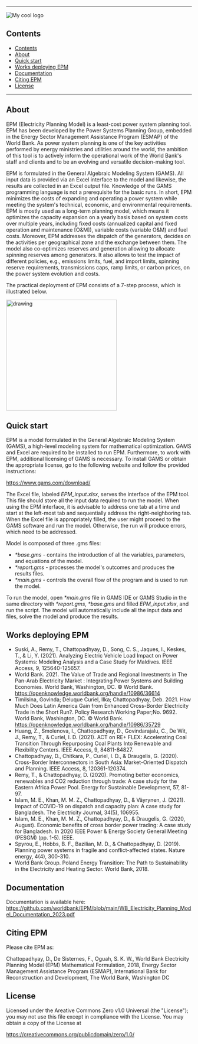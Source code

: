 
---
<img src="EPM_LOGO.png" alt="My cool logo"/>

## Contents

- [Contents](#contents)
- [About](#about)
- [Quick start](#quick-start)
- [Works deploying EPM](#works)
- [Documentation](#documentation)
- [Citing EPM](#citing-EPM)
- [License](#license)

---

## About

EPM (Electricity Planning Model) is a least-cost power system planning tool. EPM has been developed by the Power Systems Planning Group, embedded in the Energy Sector Management Assistance Program (ESMAP) of the World Bank. As power system planning is one of the key activities performed by energy ministries and utilities around the world, the ambition of this tool is to actively inform the operational work of the World Bank's staff and clients and to be an evolving and versatile decision-making tool. 

EPM is formulated in the General Algebraic Modeling System (GAMS). All input data is provided via an Excel interface to the model and likewise, the results are collected in an Excel output file. Knowledge of the GAMS programming language is not a prerequisite for the basic runs.
In short, EPM minimizes the costs of expanding and operating a power system while meeting the system's technical, economic, and environmental requirements. EPM is mostly used as a long-term planning model, which means it optimizes the capacity expansion on a yearly basis based on system costs over multiple years, including fixed costs (annualized capital and fixed operation and maintenance [O&M]), variable costs (variable O&M) and fuel costs. Moreover, EPM addresses the dispatch of the generators, decides on the activities per geographical zone and the exchange between them. The model also co-optimizes reserves and generation allowing to allocate spinning reserves among generators. It also allows to test the impact of different policies, e.g., emissions limits, fuel, and import limits, spinning reserve requirements, transmissions caps, ramp limits, or carbon prices, on the power system evolution and costs.

The practical deployment of EPM consists of a 7-step process, which is illustrated below.

<img src="https://i.postimg.cc/jdZH17w9/Screenshot-2022-01-14-102001.png" alt="drawing" width="300" align="center"/>

## Quick start
EPM is a model formulated in the General Algebraic Modeling System (GAMS), a high-level modeling system for mathematical optimization. GAMS and Excel are required to be installed to run EPM. Furthermore, to work with EPM, additional licensing of GAMS is necessary. To install GAMS or obtain the appropriate license, go to the following website and follow the provided instructions:

https://www.gams.com/download/

The Excel file, labeled *EPM_input.xlsx*, serves the interface of the EPM tool. This file should store all the input data required to run the model. When using the EPM interface, it is advisable to address one tab at a time and start at the left-most tab and sequentially address the right-neighboring tab. When the Excel file is appropriately filled, the user might proceed to the GAMS software and run the model. Otherwise, the run will produce errors, which need to be addressed.

Model is composed of three .gms files:
- _*base.gms_   - contains the introduction of all the variables, parameters, and equations of the model.
- _*report.gms_ - processes the model's outcomes and produces the results files.
- _*main.gms_   - controls the overall flow of the program and is used to run the model.

To run the model, open _*main.gms_ file in GAMS IDE or GAMS Studio in the same directory with _*report.gms_, _*base.gms_ and filled *EPM_input.xlsx*, and run the script. The model will automatically include all the input data and files, solve the model and produce the results.

## Works deploying EPM
- Suski, A., Remy, T., Chattopadhyay, D., Song, C. S., Jaques, I., Keskes, T., & Li, Y. (2021). Analyzing Electric Vehicle Load Impact on Power Systems: Modeling Analysis and a Case Study for Maldives. IEEE Access, 9, 125640-125657.
- World Bank. 2021. The Value of Trade and Regional Investments in The Pan-Arab Electricity Market : Integrating Power Systems and Building Economies. World Bank, Washington, DC. © World Bank. https://openknowledge.worldbank.org/handle/10986/36614
- Timilsina, Govinda; Deluque Curiel, Ilka; Chattopadhyay, Deb. 2021. How Much Does Latin America Gain from Enhanced Cross-Border Electricity Trade in the Short Run?. Policy Research Working Paper;No. 9692. World Bank, Washington, DC. © World Bank. https://openknowledge.worldbank.org/handle/10986/35729
- Huang, Z., Smolenova, I., Chattopadhyay, D., Govindarajalu, C., De Wit, J., Remy, T., & Curiel, I. D. (2021). ACT on RE+ FLEX: Accelerating Coal Transition Through Repurposing Coal Plants Into Renewable and Flexibility Centers. IEEE Access, 9, 84811-84827.
- Chattopadhyay, D., Chitkara, P., Curiel, I. D., & Draugelis, G. (2020). Cross-Border Interconnectors in South Asia: Market-Oriented Dispatch and Planning. IEEE Access, 8, 120361-120374.
- Remy, T., & Chattopadhyay, D. (2020). Promoting better economics, renewables and CO2 reduction through trade: A case study for the Eastern Africa Power Pool. Energy for Sustainable Development, 57, 81-97.
- Islam, M. E., Khan, M. M. Z., Chattopadhyay, D., & Väyrynen, J. (2021). Impact of COVID-19 on dispatch and capacity plan: A case study for Bangladesh. The Electricity Journal, 34(5), 106955.
- Islam, M. E., Khan, M. M. Z., Chattopadhyay, D., & Draugelis, G. (2020, August). Economic benefits of cross border power trading: A case study for Bangladesh. In 2020 IEEE Power & Energy Society General Meeting (PESGM) (pp. 1-5). IEEE.
- Spyrou, E., Hobbs, B. F., Bazilian, M. D., & Chattopadhyay, D. (2019). Planning power systems in fragile and conflict-affected states. Nature energy, 4(4), 300-310.
- World Bank Group. Poland Energy Transition: The Path to Sustainability in the Electricity and Heating Sector. World Bank, 2018.
## Documentation

Documentation is available here: https://github.com/worldbank/EPM/blob/main/WB_Electricity_Planning_Model_Documentation_2023.pdf


## Citing EPM

Please cite EPM as:

Chattopadhyay, D., De Sisternes, F., Oguah, S. K. W., World Bank Electricity Planning Model (EPM) Mathematical Formulation, 2018, Energy Sector Management Assistance Program (ESMAP), International Bank for Reconstruction and Development, The World Bank, Washington DC

## License

Licensed under the Areative Commons Zero v1.0 Universal (the "License"); you
may not use this file except in compliance with the License. You may
obtain a copy of the License at

<https://creativecommons.org/publicdomain/zero/1.0/>
